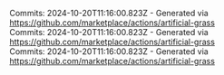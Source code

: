 Commits: 2024-10-20T11:16:00.823Z - Generated via https://github.com/marketplace/actions/artificial-grass
<br>
Commits: 2024-10-20T11:16:00.823Z - Generated via https://github.com/marketplace/actions/artificial-grass
<br>
Commits: 2024-10-20T11:16:00.823Z - Generated via https://github.com/marketplace/actions/artificial-grass
<br>
